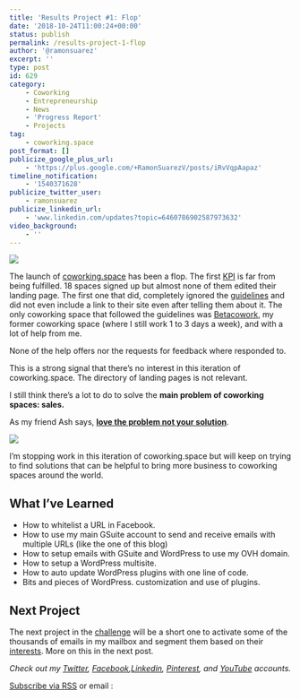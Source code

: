 ```yaml
---
title: 'Results Project #1: Flop'
date: '2018-10-24T11:00:24+00:00'
status: publish
permalink: /results-project-1-flop
author: '@ramonsuarez'
excerpt: ''
type: post
id: 629
category:
    - Coworking
    - Entrepreneurship
    - News
    - 'Progress Report'
    - Projects
tag:
    - coworking.space
post_format: []
publicize_google_plus_url:
    - 'https://plus.google.com/+RamonSuarezV/posts/iRvVqpAapaz'
timeline_notification:
    - '1540371628'
publicize_twitter_user:
    - ramonsuarez
publicize_linkedin_url:
    - 'www.linkedin.com/updates?topic=6460786902587973632'
video_background:
    - ''
---
```

![](/uploads/2018/10/kmltchpofqt84.gif)

The launch of [coworking.space](https://www.coworking.space) has been a flop. The first [KPI](https://ramonsuarez.com/next-weeks-kpis-for-coworking-space/) is far from being fulfilled. 18 spaces signed up but almost none of them edited their landing page. The first one that did, completely ignored the [guidelines](https://www.coworking.space/how-to/) and did not even include a link to their site even after telling them about it. The only coworking space that followed the guidelines was [Betacowork](https://betacowork.coworking.space), my former coworking space (where I still work 1 to 3 days a week), and with a lot of help from me.

None of the help offers nor the requests for feedback where responded to.

This is a strong signal that there’s no interest in this iteration of coworking.space. The directory of landing pages is not relevant.

I still think there’s a lot to do to solve the **main problem of coworking spaces: sales.**

As my friend Ash says, **[love the problem not your solution](https://blog.leanstack.com)**.

![](/uploads/2018/10/img_20181024_1031146047442325358636416-768x1024.jpg)

I’m stopping work in this iteration of coworking.space but will keep on trying to find solutions that can be helpful to bring more business to coworking spaces around the world.

What I’ve Learned
-----------------

- How to whitelist a URL in Facebook.
- How to use my main GSuite account to send and receive emails with multiple URLs (like the one of this blog)
- How to setup emails with GSuite and WordPress to use my OVH domain.
- How to setup a WordPress multisite.
- How to auto update WordPress plugins with one line of code.
- Bits and pieces of WordPress. customization and use of plugins.

Next Project
------------

The next project in the [challenge](https://ramonsuarez.com/launching-at-least-one-project-every-month-my-entrepreneurship-learning-challenge/) will be a short one to activate some of the thousands of emails in my mailbox and segment them based on their [interests](https://ramonsuarez.com/do-you-want-to-hear-from-me/). More on this in the next post.

*Check out my [Twitter](https://twitter.com/ramonsuarez), [Facebook](https://www.facebook.com/ramonsuarezdotcom),[Linkedin](https://www.linkedin.com/in/ramonsuarez/), [Pinterest](https://www.pinterest.com/ramonsuarez/), and [YouTube](https://www.youtube.com/ramonsuarezv) accounts.*

[Subscribe via RSS](https://ramonsuarez.com/feed/) or email :